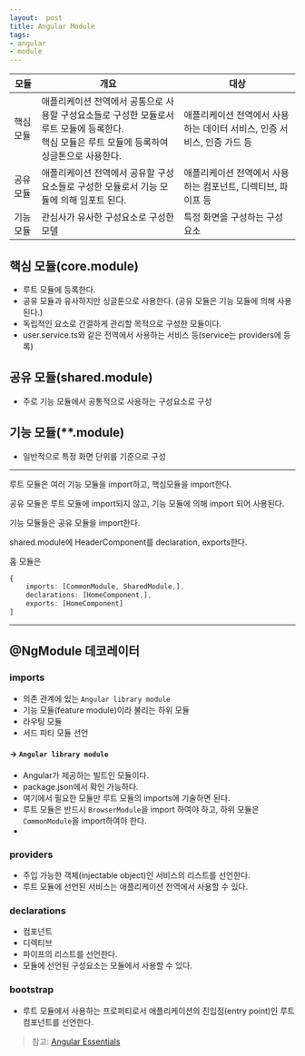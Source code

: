 ```yaml
---
layout:  post
title: Angular Module
tags:
- angular
- module
---
```


| 모듈    | 개요                                                                                   | 대상                                        |
|-------|--------------------------------------------------------------------------------------|-------------------------------------------|
| 핵심 모듈 | 애플리케이션 전역에서 공통으로 사용할 구성요소들로 구성한 모듈로서 루트 모듈에 등록한다.<br/>핵심 모듈은 루트 모듈에 등록하여 싱글톤으로 사용한다. | 애플리케이션 전역에서 사용하는 데이터 서비스, 인증 서비스, 인증 가드 등 |
| 공유 모듈 | 애플리케이션 전역에서 공유할 구성요소들로 구성한 모듈로서 기능 모듈에 의해 임포트 된다.                                    | 애플리케이션 전역에서 사용하는 컴포넌트, 디렉티브, 파이프 등        |
| 기능 모듈 | 관심사가 유사한 구성요소로 구성한 모델                                                                | 특정 화면을 구성하는 구성 요소                         |

## 핵심 모듈(core.module)
- 루트 모듈에 등록한다.
- 공유 모듈과 유사하지만 싱글톤으로 사용한다. (공유 모듈은 기능 모듈에 의해 사용된다.)
- 독립적인 요소로 간결하게 관리할 목적으로 구성한 모듈이다.
- user.service.ts와 같은 전역에서 사용하는 서비스 등(service는 providers에 등록)

## 공유 모듈(shared.module)
- 주로 기능 모듈에서 공통적으로 사용하는 구성요소로 구성


## 기능 모듈(**.module)
- 일반적으로 특정 화면 단위를 기준으로 구성

---
루트 모듈은 여러 기능 모듈을 import하고, 핵심모듈을 import한다.

공유 모듈은 루트 모듈에 import되지 않고, 기능 모듈에 의해 import 되어 사용된다. 

기능 모듈들은 공유 모듈을 import한다.

shared.module에 HeaderComponent를 declaration, exports한다.

홈 모듈은
```typescript
{
    imports: [CommonModule, SharedModule,],
    declarations: [HomeComponent,],
    exports: [HomeComponent]
]  
```

---
## @NgModule 데코레이터
### imports
- 의존 관계에 있는 `Angular library module`
- 기능 모듈(feature module)이라 불리는 하위 모듈
- 라우팅 모듈
- 서드 파티 모듈 선언

#### -> `Angular library module`
- Angular가 제공하는 빌트인 모듈이다.
- package.json에서 확인 가능하다.
- 여기에서 필요한 모듈만 루트 모듈의 imports에 기술하면 된다.
- 루트 모듈은 반드시 `BrowserModule`을 import 하여야 하고, 하위 모듈은 `CommonModule`을 import하여야 한다.
-

### providers
- 주입 가능한 객체(injectable object)인 서비스의 리스트를 선언한다.
- 루트 모듈에 선언된 서비스는 애플리케이션 전역에서 사용할 수 있다.

### declarations
- 컴포넌트
- 디렉티브
- 파이프의 리스트를 선언한다.
- 모듈에 선언된 구성요소는 모듈에서 사용할 수 있다.

### bootstrap
- 루트 모듈에서 사용하는 프로퍼티로서 애플리케이션의 진입점(entry point)인 루트 컴포넌트를 선언한다.



> 참고: [Angular Essentials](http://www.yes24.com/Product/Goods/62063090)
